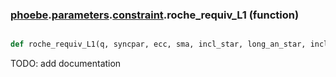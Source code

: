 ### [phoebe](phoebe.md).[parameters](phoebe.parameters.md).[constraint](phoebe.parameters.constraint.md).roche_requiv_L1 (function)


```py

def roche_requiv_L1(q, syncpar, ecc, sma, incl_star, long_an_star, incl_orb, long_an_orb, compno=1)

```



TODO: add documentation

